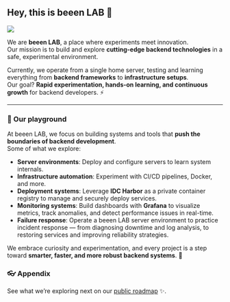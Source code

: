 ## Hey, this is beeen LAB 👋

![](https://user-images.githubusercontent.com/3369400/133268513-5bfe2f93-4402-42c9-a403-81c9e86934b6.jpeg)

We are **beeen LAB**, a place where experiments meet innovation.  
Our mission is to build and explore **cutting-edge backend technologies** in a safe, experimental environment.  

Currently, we operate from a single home server, testing and learning everything from **backend frameworks** to **infrastructure setups**.   
Our goal? **Rapid experimentation, hands-on learning, and continuous growth** for backend developers. ⚡

---

### 🧪 Our playground

At beeen LAB, we focus on building systems and tools that **push the boundaries of backend development**.   
Some of what we explore:

- **Server environments**: Deploy and configure servers to learn system internals.  
- **Infrastructure automation**: Experiment with CI/CD pipelines, Docker, and more.  
- **Deployment systems**: Leverage **IDC Harbor** as a private container registry to manage and securely deploy services.  
- **Monitoring systems**: Build dashboards with **Grafana** to visualize metrics, track anomalies, and detect performance issues in real-time.  
- **Failure response**: Operate a beeen LAB server environment to practice incident response — from diagnosing downtime and log analysis, to restoring services and improving reliability strategies.  

We embrace curiosity and experimentation, and every project is a step toward **smarter, faster, and more robust backend systems**. 🚀



### 👓 Appendix

See what we’re exploring next on our [public roadmap](https://lab.beeen.kr) ✨.